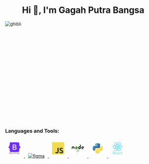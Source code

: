 <h1 align="center">Hi 👋, I'm Gagah Putra Bangsa</h1>
<img style="width: 640px; height:320px;" align="left" alt="ghibli" src="https://studioghibli.jp/static/media/cat-gif.3cd2ba79.gif">
<br clear="left"/>

<h3 align="left">Languages and Tools:</h3>
<a href="https://getbootstrap.com" target="_blank" rel="noreferrer"> 
    <img class="tool-icon" src="https://raw.githubusercontent.com/devicons/devicon/master/icons/bootstrap/bootstrap-plain-wordmark.svg" alt="bootstrap" width="40" height="40"/> 
</a> 
<!-- <a href="https://www.djangoproject.com/" target="_blank" rel="noreferrer"> 
    <img class="tool-icon" src="https://cdn.worldvectorlogo.com/logos/django.svg" alt="django" width="40" height="40"/>
</a>  -->
<a href="https://www.figma.com/" target="_blank" rel="noreferrer"> 
    <img class="tool-icon" src="https://www.vectorlogo.zone/logos/figma/figma-icon.svg" alt="figma" width="40" height="40"/>
</a> 
<!-- <a href="https://git-scm.com/" target="_blank" rel="noreferrer"> 
    <img class="tool-icon" src="https://www.vectorlogo.zone/logos/git-scm/git-scm-icon.svg" alt="git" width="40" height="40"/>
</a>  -->
<a href="https://developer.mozilla.org/en-US/docs/Web/JavaScript" target="_blank" rel="noreferrer"> 
    <img class="tool-icon" src="https://raw.githubusercontent.com/devicons/devicon/master/icons/javascript/javascript-original.svg" alt="javascript" width="40" height="40"/>
</a> 
<!-- <a href="https://www.mysql.com/" target="_blank" rel="noreferrer"> 
    <img class="tool-icon" src="https://raw.githubusercontent.com/devicons/devicon/master/icons/mysql/mysql-original-wordmark.svg" alt="mysql" width="40" height="40"/>
</a>  -->
<a href="https://nodejs.org" target="_blank" rel="noreferrer"> 
    <img class="tool-icon" src="https://raw.githubusercontent.com/devicons/devicon/master/icons/nodejs/nodejs-original-wordmark.svg" alt="nodejs" width="40" height="40"/>
</a> 
<!-- <a href="https://www.photoshop.com/en" target="_blank" rel="noreferrer"> 
    <img class="tool-icon" src="https://raw.githubusercontent.com/devicons/devicon/master/icons/photoshop/photoshop-line.svg" alt="photoshop" width="40" height="40"/>
</a>  -->
<!-- <a href="https://www.postgresql.org" target="_blank" rel="noreferrer"> 
    <img class="tool-icon" src="https://raw.githubusercontent.com/devicons/devicon/master/icons/postgresql/postgresql-original-wordmark.svg" alt="postgresql" width="40" height="40"/>
</a>  -->
<a href="https://www.python.org" target="_blank" rel="noreferrer"> 
    <img class="tool-icon" src="https://raw.githubusercontent.com/devicons/devicon/master/icons/python/python-original.svg" alt="python" width="40" height="40"/>
</a> 
<a href="https://reactjs.org/" target="_blank" rel="noreferrer"> 
    <img class="tool-icon" src="https://raw.githubusercontent.com/devicons/devicon/master/icons/react/react-original-wordmark.svg" alt="react" width="40" height="40"/>
</a> 
<!-- <a href="https://www.tensorflow.org" target="_blank" rel="noreferrer"> 
    <img class="tool-icon" src="https://www.vectorlogo.zone/logos/tensorflow/tensorflow-icon.svg" alt="tensorflow" width="40" height="40"/>
</a>  -->
<!-- <a href="https://www.typescriptlang.org/" target="_blank" rel="noreferrer"> 
    <img class="tool-icon" src="https://raw.githubusercontent.com/devicons/devicon/master/icons/typescript/typescript-original.svg" alt="typescript" width="40" height="40"/>
</a> -->


<style>

    .tool-icon {
    margin: 10px;
}

</style>
